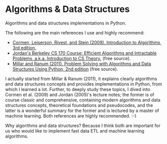 # Algorithms & Data Structures

Algorithms and data structures implementations in Python. 

The following are the main references I use and highly recommend:

- [Cormen, Leiserson, Rivest, and Stein (2009). Introduction to Algorithms, 3rd edition.](http://mitpress.mit.edu/books/introduction-algorithms-third-edition)
- [Jordan's Berkeley CS 170 Course: Efficient Algorithms and Intractable Problems, a.k.a. Introduction to CS Theory.](http://people.eecs.berkeley.edu/~jordan/courses/170-fall05/) (free source). 
- [Millar and Ranum (2011). Problem Solving with Algorithms and Data Structures Using Python, 2nd edition](http://interactivepython.org/runestone/static/pythonds/index.html) (free source).

I actually started from Millar & Ranum (2011), it explains clearly algorithms and data structures concepts and provides implementations in Python, from which I learned a lot. Further, to deeply study these topics, I dived into Cormen et al. (2009) and Jordan (2005)'s lecture notes; the former is of course classic and comprehensive, containing modern algorithms and data structures concepts, theoretical foundations and pseudocodes, and the latter is a wonderful summary for the former and is lectured by a master of machine learning. Both references are highly recommended. :-)

Why algorithms and data structures? Because I think both are important for us who would like to implement fast data ETL and machine learning algorithms.
